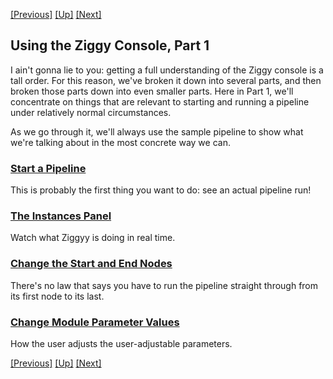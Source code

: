 <!-- -*-visual-line-*- -->

[[Previous]](running-pipeline.md)
[[Up]](user-manual.md)
[[Next]](start-pipeline.md)

## Using the Ziggy Console, Part 1

I ain't gonna lie to you: getting a full understanding of the Ziggy console is a tall order. For this reason, we've broken it down into several parts, and then broken those parts down into even smaller parts. Here in Part 1, we'll concentrate on things that are relevant to starting and running a pipeline under relatively normal circumstances. 

As we go through it, we'll always use the sample pipeline to show what we're talking about in the most concrete way we can. 

### [Start a Pipeline](start-pipeline.md)

This is probably the first thing you want to do: see an actual pipeline run! 

### [The Instances Panel](instances-panel.md)

Watch what Ziggyy is doing in real time.

### [Change the Start and End Nodes](start-end-nodes.md)

There's no law that says you have to run the pipeline straight through from its first node to its last.

### [Change Module Parameter Values](change-param-values.md)

How the user adjusts the user-adjustable parameters. 

[[Previous]](running-pipeline.md)
[[Up]](user-manual.md)
[[Next]](start-pipeline.md)
